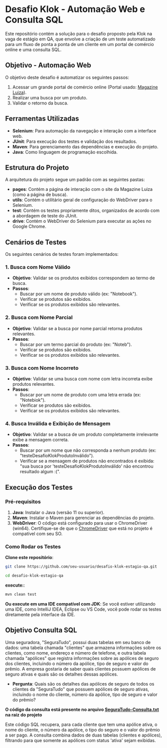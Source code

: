 
# Desafio Klok - Automação Web e Consulta SQL

Este repositório contém a solução para o desafio proposto pela Klok na vaga de estágio em QA, que envolve a criação de um teste automatizado para um fluxo de ponta a ponta de um cliente em um portal de comércio online e uma consulta SQL.

## Objetivo - Automação Web 

O objetivo deste desafio é automatizar os seguintes passos:

1. Acessar um grande portal de comércio online (Portal usado: [Magazine Luiza](https://www.magazineluiza.com.br/)).
2. Realizar uma busca por um produto.
3. Validar o retorno da busca.

## Ferramentas Utilizadas

- **Selenium**: Para automação da navegação e interação com a interface web.
- **JUnit**: Para execução dos testes e validação dos resultados.
- **Maven**: Para gerenciamento das dependências e execução do projeto.
- **Java**: Como linguagem de programação escolhida.

## Estrutura do Projeto

A arquitetura do projeto segue um padrão com as seguintes pastas:

- **pages**: Contém a página de interação com o site da Magazine Luiza (como a página de busca).
- **utils**: Contém o utilitário geral de configuração do WebDriver para o Selenium.
- **test**: Contém os testes propriamente ditos, organizados de acordo com a abordagem de teste do JUnit.
- **drive**: Contém o  WebDriver do Selenium para executar as ações no Google Chrome.

## Cenários de Testes

Os seguintes cenários de testes foram implementados:

### 1. Busca com Nome Válido
- **Objetivo**: Validar se os produtos exibidos correspondem ao termo de busca.
- **Passos**:
  - Buscar por um nome de produto válido (ex: "Notebook").
  - Verificar se produtos são exibidos.
  - Verificar se os produtos exibidos são relevantes.

### 2. Busca com Nome Parcial
- **Objetivo**: Validar se a busca por nome parcial retorna produtos relevantes.
- **Passos**:
  - Buscar por um termo parcial do produto (ex: "Noteb").
  - Verificar se produtos são exibidos.
  - Verificar se os produtos exibidos são relevantes.

### 3. Busca com Nome Incorreto
- **Objetivo**: Validar se uma busca com nome com letra incorreta exibe produtos relevantes.
- **Passos**:
  - Buscar por um nome de produto com uma letra errada (ex: "Notebiok").
   - Verificar se produtos são exibidos.
  - Verificar se os produtos exibidos são relevantes.

### 4. Busca Inválida e Exibição de Mensagem
- **Objetivo**: Validar se a busca de um produto completamente irrelevante exibe a mensagem correta.
- **Passos**:
  - Buscar por um nome que não corresponda a nenhum produto (ex: "testeDesafioKlokProdutoInválido").
  - Verificar se a mensagem de produtos não encontrados é exibida: "sua busca por 'testeDesafioKlokProdutoInválido' não encontrou resultado algum :(".

## Execução dos Testes

### Pré-requisitos

1. **Java**: Instalar o Java (versão 11 ou superior).
2. **Maven**: Instalar o Maven para gerenciar as dependências do projeto.
3. **WebDriver**: O código está configurado para usar o ChromeDriver (win64). Certifique-se de que o [ChromeDriver](https://sites.google.com/a/chromium.org/chromedriver/)  que está no projeto é compatível com seu SO.

### Como Rodar os Testes

 **Clone este repositório**:
   ```bash
   git clone https://github.com/seu-usuario/desafio-klok-estagio-qa.git
   ```
   ```bash
   cd desafio-klok-estagio-qa
   ```

   **execute:**:
   
   ```bash
   mvn clean test
   ```
   
 **Ou execute em uma IDE compatível com JDK**: Se você estiver utilizando uma IDE, como IntelliJ IDEA, Eclipse ou VS Code, você pode rodar os testes diretamente pela interface da IDE.

## Objetivo Consulta SQL

Uma seguradora, "SeguraTudo", possui duas tabelas em seu banco de dados: uma tabela chamada "clientes" que armazena informações sobre os clientes, como nome, endereço e número de telefone, e outra tabela chamada "apólices" que registra informações sobre as apólices de seguro dos clientes, incluindo o número da apólice, tipo de seguro e valor do prêmio. A empresa gostaria de saber quais clientes possuem apólices de seguro ativas e quais são os detalhes dessas apólices. 

 - **Pergunta**: Quais são os detalhes das apólices de seguro de todos os clientes da "SeguraTudo" que possuem apólices de seguro ativas, incluindo o nome do cliente, número da apólice, tipo de seguro e valor do prêmio?

**O código da consulta está presente no arquivo [SeguraTudo-Consulta.txt](./SeguraTudo-Consulta.txt) na raiz do projeto**

Este código SQL recupera, para cada cliente que tem uma apólice ativa, o nome do cliente, o número da apólice, o tipo do seguro e o valor do prêmio a ser pago. A consulta combina dados de duas tabelas (clientes e apólices), filtrando para que somente as apólices com status 'ativa' sejam exibidas.





